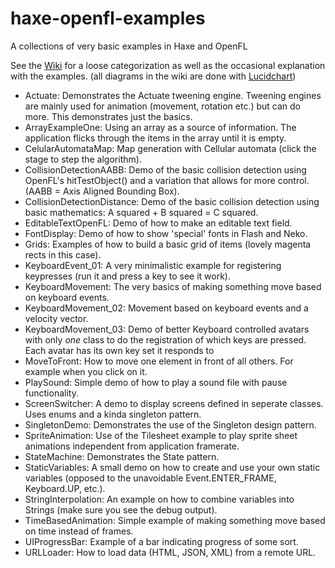 # haxe-openfl-examples
A collections of very basic examples in Haxe and OpenFL

See the [Wiki](https://github.com/manno-xx/haxe-openfl-examples/wiki) for a loose categorization as well as the occasional explanation with the examples.
(all diagrams in the wiki are done with [Lucidchart](https://www.lucidchart.com/))

* Actuate: Demonstrates the Actuate tweening engine. Tweening engines are mainly used for animation (movement, rotation etc.) but can do more. This demonstrates just the basics.
* ArrayExampleOne: Using an array as a source of information. The application flicks through the items in the array until it is empty.
* CelularAutomataMap: Map generation with Cellular automata (click the stage to step the algorithm).
* CollisionDetectionAABB: Demo of the basic collision detection using OpenFL's hitTestObject() and a variation that allows for more control. (AABB = Axis Aligned Bounding Box).
* CollisionDetectionDistance: Demo of the basic collision detection using basic mathematics: A squared + B squared = C squared.
* EditableTextOpenFL: Demo of how to make an editable text field.
* FontDisplay: Demo of how to show 'special' fonts in Flash and Neko.
* Grids: Examples of how to build a basic grid of items (lovely magenta rects in this case).
* KeyboardEvent_01: A very minimalistic example for registering keypresses (run it and press a key to see it work).
* KeyboardMovement: The very basics of making something move based on keyboard events.
* KeyboardMovement_02: Movement based on keyboard events and a velocity vector.
* KeyboardMovement_03: Demo of better Keyboard controlled avatars with only _one_ class to do the registration of which keys are pressed. Each avatar has its own key set it responds to
* MoveToFront: How to move one element in front of all others. For example when you click on it.
* PlaySound: Simple demo of how to play a sound file with pause functionality.
* ScreenSwitcher: A demo to display screens defined in seperate classes. Uses enums and a kinda singleton pattern.
* SingletonDemo: Demonstrates the use of the Singleton design pattern.
* SpriteAnimation: Use of the Tilesheet example to play sprite sheet animations independent from application framerate.
* StateMachine: Demonstrates the State pattern.
* StaticVariables: A small demo on how to create and use your own static variables (opposed to the unavoidable Event.ENTER_FRAME, Keyboard.UP, etc.).
* StringInterpolation: An example on how to combine variables into Strings (make sure you see the debug output).
* TimeBasedAnimation: Simple example of making something move based on time instead of frames.
* UIProgressBar: Example of a bar indicating progress of some sort.
* URLLoader: How to load data (HTML, JSON, XML) from a remote URL.
